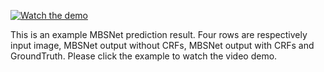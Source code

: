 [![Watch the demo](https://github.com/OSUPCVLab/Ford2020/blob/master/Moving-Camera%20Background%20Subtraction%20Network%20for%20Autonomous%20Driving/Demo/170927_073722789_Camera_5_bin.png)](https://github.com/OSUPCVLab/Ford2020/blob/master/Moving-Camera%20Background%20Subtraction%20Network%20for%20Autonomous%20Driving/Demo/Demo.avi)

This is an example MBSNet prediction result. Four rows are respectively input image, MBSNet output without CRFs, MBSNet output with CRFs and GroundTruth. Please click the example to watch the video demo.

